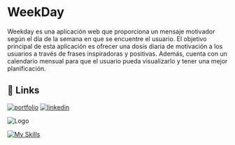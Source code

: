 # WeekDay
Weekday es una aplicación web que proporciona un mensaje motivador según el día de la semana en que se encuentre el usuario. El objetivo principal de esta aplicación es ofrecer una dosis diaria de motivación a los usuarios a través de frases inspiradoras y positivas. Además, cuenta con un calendario mensual para que el usuario pueda visualizarlo y tener una mejor planificación.

## 🔗 Links
[![portfolio](https://img.shields.io/badge/my_portfolio-000?style=for-the-badge&logo=ko-fi&logoColor=white)](https://josedavidfernandezcomino.com)
[![linkedin](https://img.shields.io/badge/linkedin-0A66C2?style=for-the-badge&logo=linkedin&logoColor=white)](https://www.linkedin.com/in/josedavidfernándezcomino/)

![Logo](https://user-images.githubusercontent.com/107296373/236514091-5f8a9760-35df-46fb-b922-f046bcbef5af.png)

[![My Skills](https://skillicons.dev/icons?i=html,css,js)](https://skillicons.dev)
